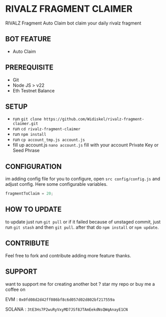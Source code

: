 # RIVALZ FRAGMENT CLAIMER

RIVALZ Fragment Auto Claim bot claim your daily rivalz fragment 

## BOT FEATURE

- Auto Claim 

## PREREQUISITE

- Git
- Node JS > v22
- Eth Testnet Balance

## SETUP

- run `git clone https://github.com/Widiskel/rivalz-fragment-claimer.git`
- run `cd rivalz-fragment-claimer`
- run `npm install`
- run `cp account_tmp.js account.js`
- fill up account.js `nano account.js` fill with your account Private Key or Seed Phrase

## CONFIGURATION

im adding config file for you to configure, open `src config/config.js` and adjust config. Here some configurable variables.

```js
fragmentToClaim = 20; 
```

## HOW TO UPDATE

to update just run `git pull` or if it failed because of unstaged commit, just run `git stash` and then `git pull`. after that do `npm install` or `npm update`.

## CONTRIBUTE

Feel free to fork and contribute adding more feature thanks.

## SUPPORT

want to support me for creating another bot ? star my repo or
buy me a coffee on 

EVM : `0x0fd08d2d42ff086bf8c6d057d02d802bf217559a`

SOLANA : `3tE3Hs7P2wuRyVxyMD7JSf8JTAmEekdNsQWqAnayE1CN`
